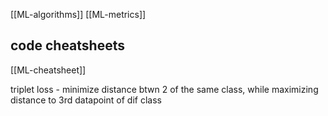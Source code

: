 [[ML-algorithms]]
[[ML-metrics]]



## code cheatsheets
[[ML-cheatsheet]]

triplet loss - minimize distance btwn 2 of the same class, while maximizing distance to 3rd datapoint of dif class